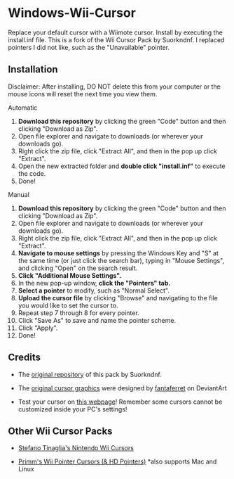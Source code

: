 # Windows-Wii-Cursor
Replace your default cursor with a Wiimote cursor. Install by executing the install.inf file. This is a fork of the Wii Cursor Pack by Suorkndnf. I replaced pointers I did not like, such as the "Unavailable" pointer.

## Installation

Disclaimer: After installing, DO NOT delete this from your computer or the mouse icons will reset the next time you view them.

Automatic
1. **Download this repository** by clicking the green "Code" button and then clicking "Download as Zip".
2. Open file explorer and navigate to downloads (or wherever your downloads go).
3. Right click the zip file, click "Extract All", and then in the pop up click "Extract".
4. Open the new extracted folder and **double click "install.inf"** to execute the code.
5. Done!

Manual
1. **Download this repository** by clicking the green "Code" button and then clicking "Download as Zip".
2. Open file explorer and navigate to downloads (or wherever your downloads go).
3. Right click the zip file, click "Extract All", and then in the pop up click "Extract".
4. **Navigate to mouse settings** by pressing the Windows Key and "S" at the same time (or just click the search bar), typing in "Mouse Settings", and clicking "Open" on the search result.
5. **Click "Additional Mouse Settings".**
6. In the new pop-up window, **click the "Pointers" tab.**
7. **Select a pointer** to modify, such as "Normal Select".
8. **Upload the cursor file** by clicking "Browse" and navigating to the file you would like to set the cursor to.
8. Repeat step 7 through 8 for every pointer.
9. Click "Save As" to save and name the pointer scheme.
10. Click "Apply". 
11. Done!

## Credits

- The [original repository](https://github.com/Suorkndnf/Wii-Cursor-Pack-by-Suorkndnf) of this pack by Suorkndnf.

- The [original cursor graphics](https://www.deviantart.com/fantaferret/art/Wii-Cursors-1041889316) were designed by [fantaferret](https://www.deviantart.com/fantaferret/gallery) on DeviantArt

- Test your cursor on [this webpage](https://codepen.io/WebDevCA/pen/DRjdMa)! Remember some cursors cannot be customized inside your PC's settings!

## Other Wii Cursor Packs

- [Stefano Tinaglia's Nintendo Wii Cursors](http://www.rw-designer.com/cursor-set/wii-cursor-by-stefano-tinaglia)

- [Primm's Wii Pointer Cursors (& HD Pointers)](https://primm.gay/extras/other/cursors/) *also supports Mac and Linux